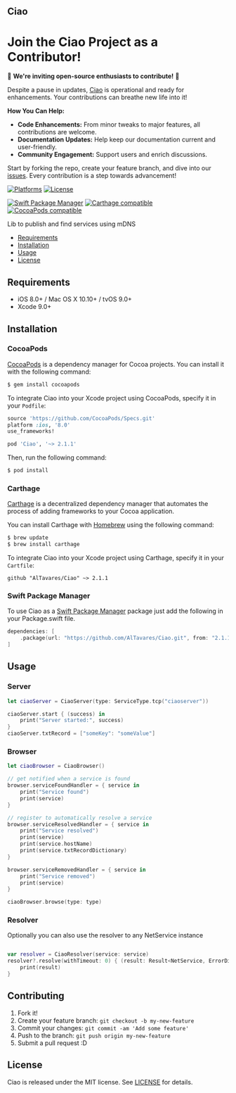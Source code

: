 ## Ciao

# Join the Ciao Project as a Contributor!

🚀 **We're inviting open-source enthusiasts to contribute!** 🚀

Despite a pause in updates, [Ciao](https://github.com/AlTavares/Ciao) is operational and ready for enhancements. Your contributions can breathe new life into it!

**How You Can Help:**
- **Code Enhancements:** From minor tweaks to major features, all contributions are welcome.
- **Documentation Updates:** Help keep our documentation current and user-friendly.
- **Community Engagement:** Support users and enrich discussions.

Start by forking the repo, create your feature branch, and dive into our [issues](https://github.com/AlTavares/Ciao/issues). Every contribution is a step towards advancement!

[![Platforms](https://img.shields.io/cocoapods/p/Ciao.svg)](https://cocoapods.org/pods/Ciao)
[![License](https://img.shields.io/cocoapods/l/Ciao.svg)](https://raw.githubusercontent.com/AlTavares/Ciao/master/LICENSE)

[![Swift Package Manager](https://img.shields.io/badge/Swift%20Package%20Manager-compatible-brightgreen.svg)](https://github.com/apple/swift-package-manager)
[![Carthage compatible](https://img.shields.io/badge/Carthage-compatible-4BC51D.svg?style=flat)](https://github.com/Carthage/Carthage)
[![CocoaPods compatible](https://img.shields.io/cocoapods/v/Ciao.svg)](https://cocoapods.org/pods/Ciao)


Lib to publish and find services using mDNS

- [Requirements](#requirements)
- [Installation](#installation)
- [Usage](#usage)
- [License](#license)

## Requirements

- iOS 8.0+ / Mac OS X 10.10+ / tvOS 9.0+
- Xcode 9.0+

## Installation

### CocoaPods

[CocoaPods](http://cocoapods.org) is a dependency manager for Cocoa projects. You can install it with the following command:

```bash
$ gem install cocoapods
```

To integrate Ciao into your Xcode project using CocoaPods, specify it in your `Podfile`:

```ruby
source 'https://github.com/CocoaPods/Specs.git'
platform :ios, '8.0'
use_frameworks!

pod 'Ciao', '~> 2.1.1'
```

Then, run the following command:

```bash
$ pod install
```

### Carthage

[Carthage](https://github.com/Carthage/Carthage) is a decentralized dependency manager that automates the process of adding frameworks to your Cocoa application.

You can install Carthage with [Homebrew](http://brew.sh/) using the following command:

```bash
$ brew update
$ brew install carthage
```

To integrate Ciao into your Xcode project using Carthage, specify it in your `Cartfile`:

```ogdl
github "AlTavares/Ciao" ~> 2.1.1
```
### Swift Package Manager

To use Ciao as a [Swift Package Manager](https://swift.org/package-manager/) package just add the following in your Package.swift file.

``` swift
dependencies: [
    .package(url: "https://github.com/AlTavares/Ciao.git", from: "2.1.1")
]
```

## Usage

### Server

```swift
let ciaoServer = CiaoServer(type: ServiceType.tcp("ciaoserver"))

ciaoServer.start { (success) in
    print("Server started:", success)
}
ciaoServer.txtRecord = ["someKey": "someValue"]
```

### Browser

```swift
let ciaoBrowser = CiaoBrowser()

// get notified when a service is found
browser.serviceFoundHandler = { service in
    print("Service found")
    print(service)
}

// register to automatically resolve a service
browser.serviceResolvedHandler = { service in
    print("Service resolved")
    print(service)
    print(service.hostName)
    print(service.txtRecordDictionary)
}

browser.serviceRemovedHandler = { service in
    print("Service removed")
    print(service)
}

ciaoBrowser.browse(type: type) 
```

### Resolver

Optionally you can also use the resolver to any NetService instance

```swift

var resolver = CiaoResolver(service: service)
resolver?.resolve(withTimeout: 0) { (result: Result<NetService, ErrorDictionary>) in
    print(result)
}

```

## Contributing

1. Fork it!
2. Create your feature branch: `git checkout -b my-new-feature`
3. Commit your changes: `git commit -am 'Add some feature'`
4. Push to the branch: `git push origin my-new-feature`
5. Submit a pull request :D

## License

Ciao is released under the MIT license. See [LICENSE](https://github.com/AlTavares/Ciao/blob/master/LICENSE) for details.
